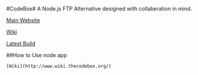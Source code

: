 #CodeBox#
A Node.js FTP Alternative designed with collaberation in mind.

[Main Website](http://www.thecodebox.org/)

[Wiki](http://www.wiki.thecodebox.org/)



[Latest Build](https://github.com/CodeBoxJS/CodeBox/releases/tag/v0.0.1)

##How to Use
	node app
	
	[Wiki](http://www.wiki.thecodebox.org/)
